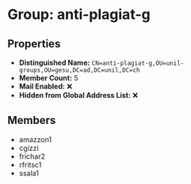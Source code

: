 # Group: anti-plagiat-g

## Properties

- **Distinguished Name:** `CN=anti-plagiat-g,OU=unil-groups,OU=gesu,DC=ad,DC=unil,DC=ch`
- **Member Count:** 5
- **Mail Enabled:** ❌
- **Hidden from Global Address List:** ❌

## Members

- amazzon1
- cgizzi
- frichar2
- rfritsc1
- ssala1
